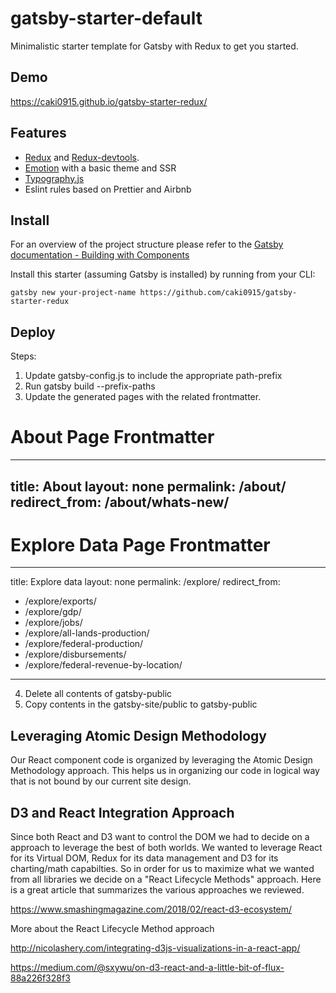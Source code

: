 # gatsby-starter-default

Minimalistic starter template for Gatsby with Redux to get you started.

## Demo

https://caki0915.github.io/gatsby-starter-redux/

## Features

* [Redux](https://github.com/reactjs/redux) and [Redux-devtools](https://github.com/gaearon/redux-devtools).
* [Emotion](https://github.com/emotion-js/emotion) with a basic theme and SSR
* [Typography.js](https://kyleamathews.github.io/typography.js/)
* Eslint rules based on Prettier and Airbnb

## Install

For an overview of the project structure please refer to the [Gatsby documentation - Building with Components](https://www.gatsbyjs.org/docs/building-with-components/)

Install this starter (assuming Gatsby is installed) by running from your CLI:

```
gatsby new your-project-name https://github.com/caki0915/gatsby-starter-redux
```

## Deploy

Steps:
1. Update gatsby-config.js to include the appropriate path-prefix
2. Run gatsby build --prefix-paths
3. Update the generated pages with the related frontmatter.
  # About Page Frontmatter
  
---
title: About
layout: none
permalink: /about/
redirect_from: /about/whats-new/
---
  # Explore Data Page Frontmatter
  
---
title: Explore data
layout: none
permalink: /explore/
redirect_from:
  - /explore/exports/
  - /explore/gdp/
  - /explore/jobs/
  - /explore/all-lands-production/
  - /explore/federal-production/
  - /explore/disbursements/
  - /explore/federal-revenue-by-location/
---

4. Delete all contents of gatsby-public
5. Copy contents in the gatsby-site/public to gatsby-public

## Leveraging Atomic Design Methodology
Our React component code is organized by leveraging the Atomic Design Methodology approach. This helps us in organizing our code in logical way that is not bound by our current site design. 

## D3 and React Integration Approach
Since both React and D3 want to control the DOM we had to decide on a approach to leverage the best of both worlds. We wanted to leverage React for its Virtual DOM, Redux for its data management and D3 for its charting/math capabilties. So in order for us to maximize what we wanted from all libraries we decide on a "React Lifecycle Methods" approach. Here is a great article that summarizes the various approaches we reviewed.

https://www.smashingmagazine.com/2018/02/react-d3-ecosystem/

More about the React Lifecycle Method approach

http://nicolashery.com/integrating-d3js-visualizations-in-a-react-app/

https://medium.com/@sxywu/on-d3-react-and-a-little-bit-of-flux-88a226f328f3



